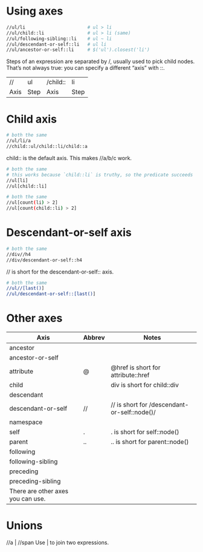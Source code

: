 # Using axes

```bash
//ul/li                       # ul > li
//ul/child::li                # ul > li (same)
//ul/following-sibling::li    # ul ~ li
//ul/descendant-or-self::li   # ul li
//ul/ancestor-or-self::li     # $('ul').closest('li')
```

Steps of an expression are separated by /, usually used to pick child nodes.
That’s not always true: you can specify a different “axis” with ::.

|      |      |          |      |
|------|------|----------|------|
| //   | ul   | /child:: | li   |
| Axis | Step | Axis     | Step |

# Child axis

```bash
# both the same
//ul/li/a
//child::ul/child::li/child::a
```

child:: is the default axis. This makes //a/b/c work.

```bash
# both the same
# this works because `child::li` is truthy, so the predicate succeeds
//ul[li]
//ul[child::li]
```

```bash
# both the same
//ul[count(li) > 2]
//ul[count(child::li) > 2]
```



# Descendant-or-self axis

```bash
# both the same
//div//h4
//div/descendant-or-self::h4
```

// is short for the descendant-or-self:: axis.

```bash
# both the same
//ul//[last()]
//ul/descendant-or-self::[last()]
```

# Other axes

| Axis               | Abbrev  | Notes                                        |
|--------------------|---------|----------------------------------------------|
| ancestor           |         |                                              |
| ancestor-or-self   |         |                                              |
| attribute          | @       |  @href is short for attribute::href          |
| child              |         |  div is short for child::div                 |
| descendant         |         |                                              |
| descendant-or-self | //      | // is short for /descendant-or-self::node()/ |
| namespace          |         |                                              |
| self               | .       |  . is short for self::node()                 |
| parent             | ..      | .. is short for parent::node()               |
| following          |         |                                              |
| following-sibling  |         |                                              |
| preceding          |         |                                              |
| preceding-sibling  |         |                                              |
| There are other axes you can use.

# Unions

//a | //span
Use | to join two expressions.
